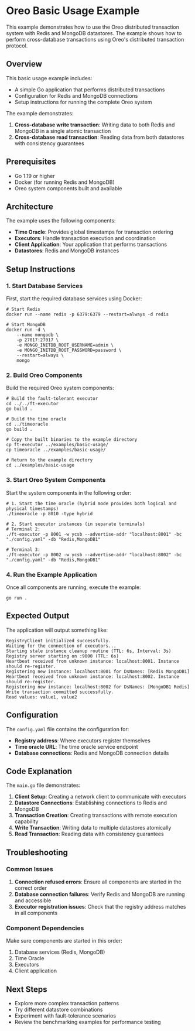 
# Oreo Basic Usage Example

This example demonstrates how to use the Oreo distributed transaction system with Redis and MongoDB datastores. The example shows how to perform cross-database transactions using Oreo's distributed transaction protocol.

## Overview

This basic usage example includes:

- A simple Go application that performs distributed transactions
- Configuration for Redis and MongoDB connections
- Setup instructions for running the complete Oreo system

The example demonstrates:

1. **Cross-database write transaction**: Writing data to both Redis and MongoDB in a single atomic transaction
2. **Cross-database read transaction**: Reading data from both datastores with consistency guarantees

## Prerequisites

- Go 1.19 or higher
- Docker (for running Redis and MongoDB)
- Oreo system components built and available

## Architecture

The example uses the following components:

- **Time Oracle**: Provides global timestamps for transaction ordering
- **Executors**: Handle transaction execution and coordination
- **Client Application**: Your application that performs transactions
- **Datastores**: Redis and MongoDB instances

## Setup Instructions

### 1. Start Database Services

First, start the required database services using Docker:

```shell
# Start Redis
docker run --name redis -p 6379:6379 --restart=always -d redis

# Start MongoDB
docker run -d \
    --name mongodb \
    -p 27017:27017 \
    -e MONGO_INITDB_ROOT_USERNAME=admin \
    -e MONGO_INITDB_ROOT_PASSWORD=password \
    --restart=always \
    mongo
```

### 2. Build Oreo Components

Build the required Oreo system components:

```shell
# Build the fault-tolerant executor
cd ../../ft-executor
go build .

# Build the time oracle
cd ../timeoracle
go build .

# Copy the built binaries to the example directory
cp ft-executor ../examples/basic-usage/
cp timeoracle ../examples/basic-usage/

# Return to the example directory
cd ../examples/basic-usage
```

### 3. Start Oreo System Components

Start the system components in the following order:

```shell
# 1. Start the time oracle (hybrid mode provides both logical and physical timestamps)
./timeoracle -p 8010 -type hybrid

# 2. Start executor instances (in separate terminals)
# Terminal 2:
./ft-executor -p 8001 -w ycsb --advertise-addr "localhost:8001" -bc "./config.yaml" -db "Redis,MongoDB1"

# Terminal 3:
./ft-executor -p 8002 -w ycsb --advertise-addr "localhost:8002" -bc "./config.yaml" -db "Redis,MongoDB1"
```

### 4. Run the Example Application

Once all components are running, execute the example:

```shell
go run .
```

## Expected Output

The application will output something like:

```text
RegistryClient initialized successfully.
Waiting for the connection of executors...
Starting stale instance cleanup routine (TTL: 6s, Interval: 3s)
Registry server starting on :9000 (TTL: 6s)
Heartbeat received from unknown instance: localhost:8001. Instance should re-register.
Registering new instance: localhost:8001 for DsNames: [Redis MongoDB1]
Heartbeat received from unknown instance: localhost:8002. Instance should re-register.
Registering new instance: localhost:8002 for DsNames: [MongoDB1 Redis]
Write transaction committed successfully.
Read values: value1, value2

```

## Configuration

The `config.yaml` file contains the configuration for:

- **Registry address**: Where executors register themselves
- **Time oracle URL**: The time oracle service endpoint
- **Database connections**: Redis and MongoDB connection details

## Code Explanation

The `main.go` file demonstrates:

1. **Client Setup**: Creating a network client to communicate with executors
2. **Datastore Connections**: Establishing connections to Redis and MongoDB
3. **Transaction Creation**: Creating transactions with remote execution capability
4. **Write Transaction**: Writing data to multiple datastores atomically
5. **Read Transaction**: Reading data with consistency guarantees

## Troubleshooting

### Common Issues

1. **Connection refused errors**: Ensure all components are started in the correct order
2. **Database connection failures**: Verify Redis and MongoDB are running and accessible
3. **Executor registration issues**: Check that the registry address matches in all components

### Component Dependencies

Make sure components are started in this order:

1. Database services (Redis, MongoDB)
2. Time Oracle
3. Executors
4. Client application

## Next Steps

- Explore more complex transaction patterns
- Try different datastore combinations
- Experiment with fault-tolerance scenarios
- Review the benchmarking examples for performance testing
